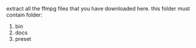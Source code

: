 extract all the ffmpg files that you have downloaded here. this folder must contain folder:
1. bin
2. docs
3. preset